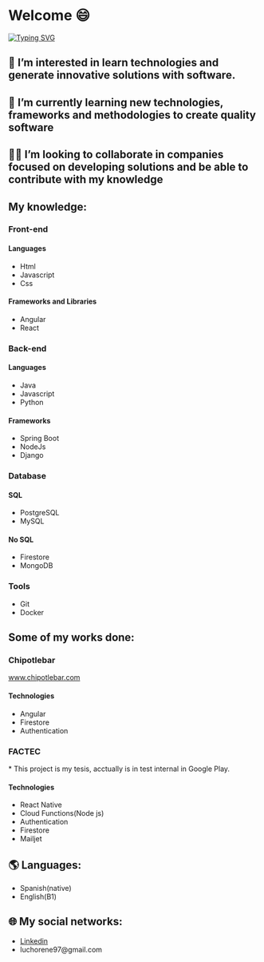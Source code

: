 # Welcome 😄
[![Typing SVG](https://readme-typing-svg.herokuapp.com?color=00D13B&width=750&lines=👋+Hi,+I’m+@LuisRenePanjon+and+I'm+Software+Engineer.+🖥)](https://git.io/typing-svg)
## 👀 I’m interested in learn technologies and generate innovative solutions with software.
## 🌱 I’m currently learning new technologies, frameworks and methodologies to create quality software
## 🧑‍💼 I’m looking to collaborate in companies focused on developing solutions and be able to contribute with my knowledge

<h2>My knowledge:</h2>
<div>
  <div>
    <h3>Front-end</h3>
  <h4>Languages</h4>
  <ul>
  <li>Html</li>
  <li>Javascript</li>
  <li>Css</li>
</ul>
<h4>Frameworks and Libraries</h4>

<ul>
  <li>Angular</li>
  <li>React</li>
 </ul>

</div>
  <div>
</div>
  <div>
</div>
</div>
<h3>Back-end</h3>

<h4>Languages</h4>

<ul>
  <li>Java</li>
  <li>Javascript</li>
  <li>Python</li>
</ul>
<h4>Frameworks</h4>

<ul>
  <li>Spring Boot</li>
  <li>NodeJs</li>
  <li>Django</li>
</ul>
<h3>Database</h3>

<h4>SQL</h4>

<ul>
  <li>PostgreSQL</li>
  <li>MySQL</li>
</ul>
<h4>No SQL</h4>

<ul>
  <li>Firestore</li>
  <li>MongoDB</li>
</ul>
<h3>Tools</h3>

<ul>
  <li>Git</li>
  <li>Docker</li>
</ul>

<h2>Some of my works done:</h2>

<h3>Chipotlebar</h3>
<a href="https://chipotlebar.com/">www.chipotlebar.com</a>
<h4>Technologies</h4>

<ul>
  <li>Angular</li>
  <li>Firestore</li>
  <li>Authentication</li>
</ul>

<h3>FACTEC</h3>
* This project is my tesis, acctually is in test internal in Google Play.
<h4>Technologies</h4>

<ul>
  <li>React Native</li>
  <li>Cloud Functions(Node js)</li>
  <li>Authentication</li>
  <li>Firestore</li>
  <li>Mailjet</li>
</ul>
<h2> 🌎 Languages:</h2> 
<ul>
  <li>Spanish(native)</li>
  <li>English(B1)</li>
</ul>
<h2> 🌐 My social networks:</h2>
<ul>
  <li><a href="https://www.linkedin.com/in/ren%C3%A9-panj%C3%B3n-a019b6174/" alt="linkedin">Linkedin</a></li>
  <li>luchorene97@gmail.com</li>
</ul>

<!---
LuisRenePanjon/LuisRenePanjon is a ✨ special ✨ repository because its `README.md` (this file) appears on your GitHub profile.
You can click the Preview link to take a look at your changes.
--->
